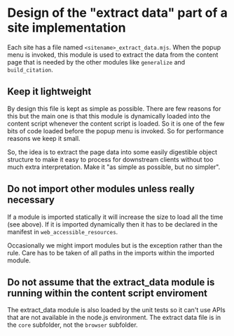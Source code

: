 # Design of the "extract data" part of a site implementation

Each site has a file named `<sitename>_extract_data.mjs`.
When the popup menu is invoked, this module is used to extract the data from the content page
that is needed by the other modules like `generalize` and `build_citation`.

## Keep it lightweight

By design this file is kept as simple as possible. There are few reasons for this but the main one is that this module is dynamically loaded into the content script whenever the content script is loaded.
So it is one of the few bits of code loaded before the popup menu is invoked.
So for performance reasons we keep it small.

So, the idea is to extract the page data into some easily digestible object structure to make it easy to process for downstream clients
without too much extra interpretation. Make it "as simple as possible, but no simpler".

## Do not import other modules unless really necessary

If a module is imported statically it will increase the size to load all the time (see above).
If it is imported dynamically then it has to be declared in the manifest in `web_accessible_resources`.

Occasionally we might import modules but is the exception rather than the rule. Care has to be taken of all paths in the imports within the imported module.

## Do not assume that the extract_data module is running within the content script enviroment

The extract_data module is also loaded by the unit tests so it can't use APIs that are not available in the node.js environment.
The extract data file is in the `core` subfolder, not the `browser` subfolder.

